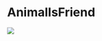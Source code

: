# AnimalIsFriend

<img src="https://img.shields.io/badge/javascript-F7DF1E?style=flat&logo=React&logoColor=white"/>
